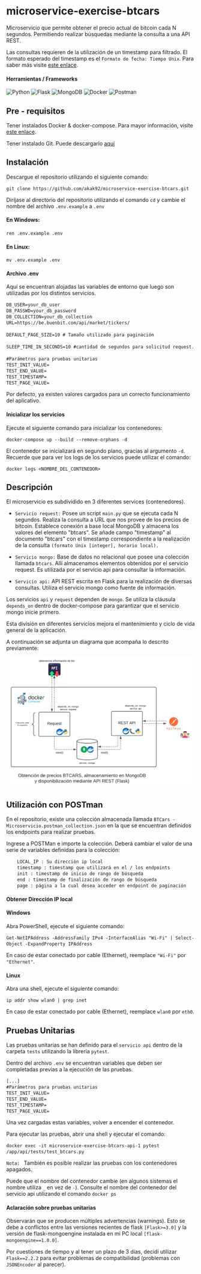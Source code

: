 # microservice-exercise-btcars
Microservicio que permite obtener el precio actual de bitcoin cada N segundos. Permitiendo realizar búsquedas mediante la consulta a una API REST.

Las consultas requieren de la utilización de un timestamp para filtrado. El formato esperado del timestamp es el `Formato de fecha: Tiempo Unix`. Para saber más visite [este enlace](https://es.wikipedia.org/wiki/Tiempo_Unix).

#### Herramientas / Frameworks

![Python](https://img.shields.io/badge/python-3670A0?style=for-the-badge&logo=python&logoColor=ffdd54)
![Flask](https://img.shields.io/badge/flask-%23000.svg?style=for-the-badge&logo=flask&logoColor=white)
![MongoDB](https://img.shields.io/badge/MongoDB-%234ea94b.svg?style=for-the-badge&logo=mongodb&logoColor=white)
![Docker](https://img.shields.io/badge/docker-%230db7ed.svg?style=for-the-badge&logo=docker&logoColor=white)
![Postman](https://img.shields.io/badge/Postman-FF6C37?style=for-the-badge&logo=postman&logoColor=white)

## Pre - requisitos

Tener instalados Docker & docker-compose. Para mayor información, visite [este enlace](https://docs.docker.com/manuals/).

Tener instalado Git. Puede descargarlo [aquí](https://git-scm.com/downloads)

## Instalación

Descargue el repositorio utilizando el siguiente comando:
```
git clone https://github.com/akak92/microservice-exercise-btcars.git
```

Diríjase al directorio del repositorio utilizando el comando `cd` y cambie el nombre del archivo `.env.example` a `.env`

#### En Windows:
```
ren .env.example .env
```
#### En Linux:
```
mv .env.example .env
```

#### Archivo .env

Aquí se encuentran alojadas las variables de entorno que luego son utilizadas por los distintos servicios.
```
DB_USER=your_db_user
DB_PASSWD=your_db_password
DB_COLLECTION=your_db_collection
URL=https://be.buenbit.com/api/market/tickers/

DEFAULT_PAGE_SIZE=10 # Tamaño utilizado para paginación

SLEEP_TIME_IN_SECONDS=10 #cantidad de segundos para solicitud request.

#Parámetros para pruebas unitarias
TEST_INIT_VALUE=
TEST_END_VALUE=
TEST_TIMESTAMP=
TEST_PAGE_VALUE=

```
Por defecto, ya existen valores cargados para un correcto funcionamiento del aplicativo.

#### Inicializar los servicios

Ejecute el siguiente comando para inicializar los contenedores:
```
docker-compose up --build --remove-orphans -d
```
El contenedor se inicializará en segundo plano, gracias al argumento `-d`. Recuerde que para ver los logs de los servicios puede utilizar el comando:
```
docker logs <NOMBRE_DEL_CONTENEDOR>
```
## Descripción

El microservicio es subdividido en 3 diferentes services (contenedores).

* `Servicio request:` Posee un script `main.py` que se ejecuta cada N segundos. Realiza la consulta a URL que nos provee de los precios de bitcoin. Establece conexión a base local MongoDB y almacena los valores del elemento "btcars". Se añade campo "timestamp" al documento "btcars" con el timestamp correspondiente a la realización de la consulta `(formato Unix [integer], horario local).`

* `Servicio mongo:` Base de datos no relacional que posee una colección llamada `btcars`. Allí almacenamos elementos obtenidos por el servicio request. Es utilizada por el servicio api para consultar la información.

* `Servicio api:` API REST escrita en Flask para la realización de diversas consultas. Utiliza el servicio mongo como fuente de información.

Los servicios `api` y `request` dependen de `mongo`. Se utiliza la cláusula `depends_on` dentro de docker-compose para garantizar que el servicio mongo inicie primero.

Esta división en diferentes servicios mejora el mantenimiento y ciclo de vida general de la aplicación.

A continuación se adjunta un diagrama que acompaña lo descrito previamente:

![Diagrama de solución](docs/diagrama.png)

## Utilización con POSTman

En el repositorio, existe una colección almacenada llamada `BTCars - Microservicio.postman_collection.json` en la que se encuentran definidos los endpoints para realizar pruebas.

Ingrese a POSTMan e importe la colección. Deberá cambiar el valor de una serie de variables definidas para la colección:

```
    LOCAL_IP : Su dirección ip local
    timestamp : timestamp que utilizará en el / los endpoints
    init : timestamp de inicio de rango de búsqueda
    end : timestamp de finalización de rango de búsqueda
    page : página a la cual desea acceder en endpoint de paginación
```

#### Obtener Dirección IP local

#### Windows

Abra PowerShell, ejecute el siguiente comando:
```
Get-NetIPAddress -AddressFamily IPv4 -InterfaceAlias "Wi-Fi" | Select-Object -ExpandProperty IPAddress
```
En caso de estar conectado por cable (Ethernet), reemplace `"Wi-Fi"` por `"Ethernet"`.

#### Linux

Abra una shell, ejecute el siguiente comando:
```
ip addr show wlan0 | grep inet
```
En caso de estar conectado por cable (Ethernet), reemplace `wlan0` por `eth0`.

## Pruebas Unitarias

Las pruebas unitarias se han definido para el `servicio api` dentro de la carpeta `tests` utilizando la librería `pytest`.

Dentro del archivo `.env` se encuentran variables que deben ser completadas previas a la ejecución de las pruebas.

```
[...]
#Parámetros para pruebas unitarias
TEST_INIT_VALUE=
TEST_END_VALUE=
TEST_TIMESTAMP=
TEST_PAGE_VALUE=
```
Una vez cargadas estas variables, volver a encender el contenedor.

Para ejecutar las pruebas, abrir una shell y ejecutar el comando:
```
docker exec -it microservice-exercise-btcars-api-1 pytest /app/api/tests/test_btcars.py
```
`Nota: ` También es posible realizar las pruebas con los contenedores apagados.

Puede que el nombre del contenedor cambie (en algunos sistemas el nombre utiliza `_` en vez de `-`). Consulte el nombre del contenedor del servicio api utilizando el comando `docker ps`

#### Aclaración sobre pruebas unitarias

Observarán que se producen múltiples advertencias (warnings). Esto se debe a conflictos entre las versiones recientes de flask `[Flask>=3.0]` y la versión de flask-mongoengine instalada en mi PC local `[flask-mongoengine==1.0.0]`.

Por cuestiones de tiempo y al tener un plazo de 3 días, decidí utilizar `Flask==2.2.2` para evitar problemas de compatibilidad (problemas con `JSONEncoder` al parecer).





